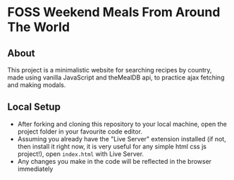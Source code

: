 # FOSS Weekend Meals From Around The World

## About
This project is a minimalistic website for searching recipes by country, made using vanilla JavaScript and theMealDB api, to practice ajax fetching and making modals.

## Local Setup
- After forking and cloning this repository to your local machine, open the project folder in your favourite code editor.
- Assuming you already have the "Live Server" extension installed (if not, then install it right now, it is very useful for any simple html css js project!), open `index.html` with Live Server.
- Any changes you make in the code will be reflected in the browser immediately